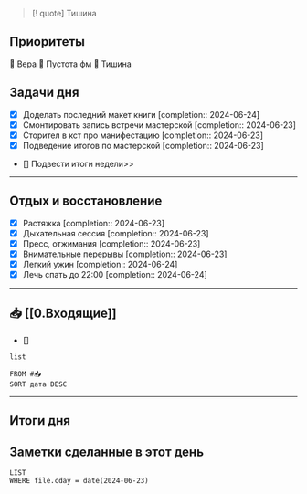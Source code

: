 > [! quote] Тишина
> 

## Приоритеты
🔴 Вера
🔴 Пустота фм
🔴 Тишина

## Задачи дня
- [x] Доделать последний макет книги  [completion:: 2024-06-24]
- [x] Смонтировать запись встречи мастерской  [completion:: 2024-06-23]
- [x] Сторител в кст про манифестацию  [completion:: 2024-06-23]
- [x] Подведение итогов по мастерской  [completion:: 2024-06-23]
- [] Подвести итоги недели>>

---
## Отдых и восстановление
- [x] Растяжка  [completion:: 2024-06-23]
- [x] Дыхательная сессия  [completion:: 2024-06-23]
- [x] Пресс, отжимания  [completion:: 2024-06-23]
- [x] Внимательные перерывы  [completion:: 2024-06-23]
- [x] Легкий ужин  [completion:: 2024-06-24]
- [x] Лечь спать до 22:00  [completion:: 2024-06-24]

---
## 📥 [[0.Входящие]]
- [] 



```dataview
list
	
FROM #📥
SORT дата DESC
```


---
## Итоги дня





## Заметки сделанные в этот день
```dataview
LIST
WHERE file.cday = date(2024-06-23)
```

